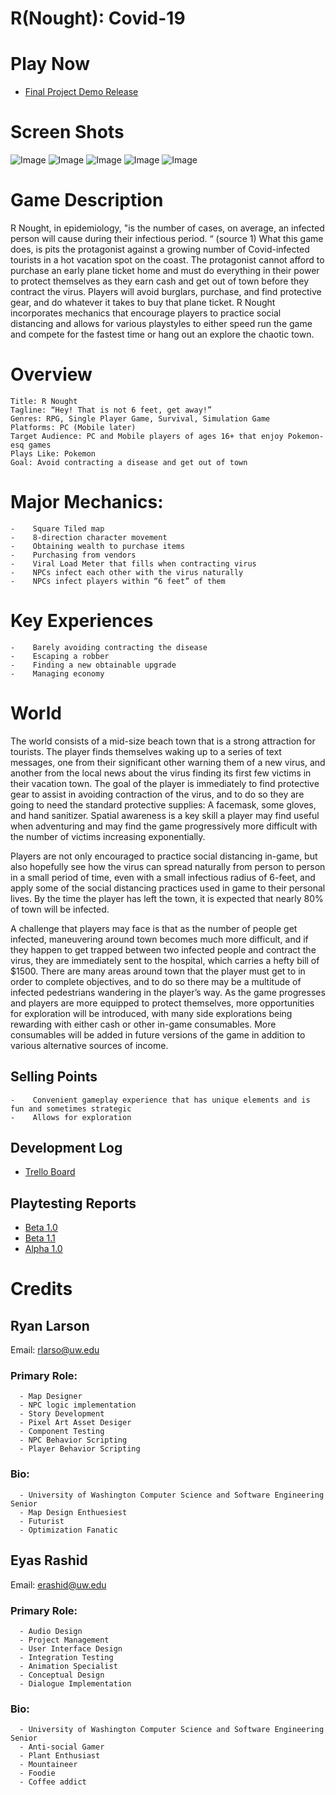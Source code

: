 # R(Nought): Covid-19

# Play Now

- [Final Project Demo Release](https://connect.unity.com/mg/other/r-nought-covid-19-5)


# Screen Shots

![Image](ScreenShot1.png)
![Image](ScreenShot2.png)
![Image](ScreenShot3.png)
![Image](MiniMap2_V1.png)
![Image](ScreenShot4.png)



# Game Description

R Nought, in epidemiology, "is the number of cases, on average, an infected person will cause during their infectious period. “ (source 1) What this game does, is pits the protagonist against a growing number of Covid-infected tourists in a hot vacation spot on the coast. The protagonist cannot afford to purchase an early plane ticket home and must do everything in their power to protect themselves as they earn cash and get out of town before they contract the virus. Players will avoid burglars, purchase, and find protective gear, and do whatever it takes to buy that plane ticket. R Nought incorporates mechanics that encourage players to practice social distancing and allows for various playstyles to either speed run the game and compete for the fastest time or hang out an explore the chaotic town.


# Overview
```
Title: R Nought
Tagline: “Hey! That is not 6 feet, get away!”
Genres: RPG, Single Player Game, Survival, Simulation Game
Platforms: PC (Mobile later)
Target Audience: PC and Mobile players of ages 16+ that enjoy Pokemon-esq games 
Plays Like: Pokemon 
Goal: Avoid contracting a disease and get out of town
```
# Major Mechanics:
```
-    Square Tiled map
-    8-direction character movement
-    Obtaining wealth to purchase items
-    Purchasing from vendors
-    Viral Load Meter that fills when contracting virus
-    NPCs infect each other with the virus naturally
-    NPCs infect players within “6 feet” of them
```

# Key Experiences
```
-    Barely avoiding contracting the disease
-    Escaping a robber
-    Finding a new obtainable upgrade
-    Managing economy
```

# World

The world consists of a mid-size beach town that is a strong attraction for tourists. The player finds themselves waking up to a series of text messages, one from their significant other warning them of a new virus, and another from the local news about the virus finding its first few victims in their vacation town. The goal of the player is immediately to find protective gear to assist in avoiding contraction of the virus, and to do so they are going to need the standard protective supplies: A facemask, some gloves, and hand sanitizer. Spatial awareness is a key skill a player may find useful when adventuring and may find the game progressively more difficult with the number of victims increasing exponentially.

Players are not only encouraged to practice social distancing in-game, but also hopefully see how the virus can spread naturally from person to person in a small period of time, even with a small infectious radius of 6-feet, and apply some of the social distancing practices used in game to their personal lives. By the time the player has left the town, it is expected that nearly 80% of town will be infected.

A challenge that players may face is that as the number of people get infected, maneuvering around town becomes much more difficult, and if they happen to get trapped between two infected people and contract the virus, they are immediately sent to the hospital, which carries a hefty bill of $1500. There are many areas around town that the player must get to in order to complete objectives, and to do so there may be a multitude of infected pedestrians wandering in the player’s way.
As the game progresses and players are more equipped to protect themselves, more opportunities for exploration will be introduced, with many side explorations being rewarding with either cash or other in-game consumables. More consumables will be added in future versions of the game in addition to various alternative sources of income.


## Selling Points
```
-    Convenient gameplay experience that has unique elements and is fun and sometimes strategic
-    Allows for exploration
```
## Development Log
- [Trello Board](https://trello.com/b/D39SdpL5/covid-19-social-distancing-game)

## Playtesting Reports
- [Beta 1.0](https://docs.google.com/document/d/1MLVAQEZnybc-_2055p1OwDNgMWn5DrVFeNfZq1FNoV8/edit?usp=sharing)
- [Beta 1.1](https://docs.google.com/document/d/1e7CeUiZb6YZPyEawLouyJLGluL5D8E4RzRCWDMvWh_A/edit?usp=sharing)
- [Alpha 1.0](https://docs.google.com/document/d/17yPAsBPo8vqxPDqV0zuc9DZIGrSI1QuGpW2M6wKo2wQ/edit?usp=sharing)


# Credits
## Ryan Larson
Email: rlarso@uw.edu

### Primary Role:
```
  - Map Designer 
  - NPC logic implementation
  - Story Development
  - Pixel Art Asset Desiger
  - Component Testing
  - NPC Behavior Scripting
  - Player Behavior Scripting
```

### Bio:
```
  - University of Washington Computer Science and Software Engineering Senior
  - Map Design Enthuesiest
  - Futurist
  - Optimization Fanatic
```

## Eyas Rashid
Email: erashid@uw.edu

### Primary Role:
```
  - Audio Design
  - Project Management
  - User Interface Design
  - Integration Testing
  - Animation Specialist
  - Conceptual Design
  - Dialogue Implementation
```

### Bio: 
```
  - University of Washington Computer Science and Software Engineering Senior
  - Anti-social Gamer
  - Plant Enthusiast
  - Mountaineer
  - Foodie
  - Coffee addict
```
